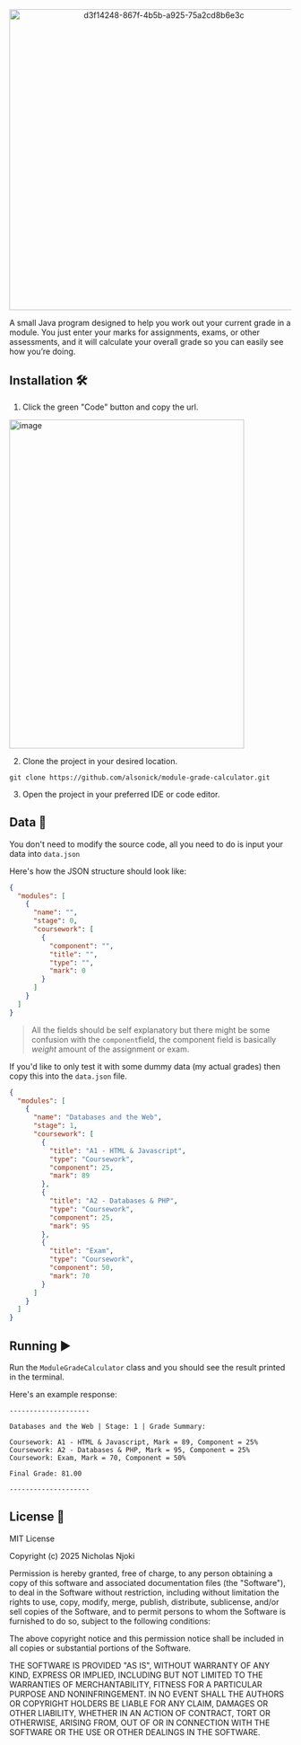 <div align="center">
  <img width="536" height="536" alt="d3f14248-867f-4b5b-a925-75a2cd8b6e3c" src="https://github.com/user-attachments/assets/e488541c-ab13-4134-bd10-4b913bc44b36" />
</div>

A small Java program designed to help you work out your current grade in a module. You just enter your marks for assignments, exams, or other assessments, and it will calculate your overall grade so you can easily see how you’re doing.

## Installation 🛠️

1. Click the green "Code" button and copy the url.

<img width="419" height="586" alt="image" src="https://github.com/user-attachments/assets/5baa1497-dcef-4fa2-87ba-0c706089890a" />

2. Clone the project in your desired location.

```
git clone https://github.com/alsonick/module-grade-calculator.git
```

3. Open the project in your preferred IDE or code editor.

## Data 💾

You don't need to modify the source code, all you need to do is input your data into `data.json`

Here's how the JSON structure should look like:

```json
{
  "modules": [
    {
      "name": "",
      "stage": 0,
      "coursework": [
        {
          "component": "",
          "title": "",
          "type": "",
          "mark": 0
        }
      ]
    }
  ]
}
```

> All the fields should be self explanatory but there might be some confusion with the `component`field, the component field is basically _weight_ amount of the assignment or exam.

If you'd like to only test it with some dummy data (my actual grades) then copy this into the `data.json` file.

```json
{
  "modules": [
    {
      "name": "Databases and the Web",
      "stage": 1,
      "coursework": [
        {
          "title": "A1 - HTML & Javascript",
          "type": "Coursework",
          "component": 25,
          "mark": 89
        },
        {
          "title": "A2 - Databases & PHP",
          "type": "Coursework",
          "component": 25,
          "mark": 95
        },
        {
          "title": "Exam",
          "type": "Coursework",
          "component": 50,
          "mark": 70
        }
      ]
    }
  ]
}
```

## Running ▶️

Run the `ModuleGradeCalculator` class and you should see the result printed in the terminal.

Here's an example response:

```
--------------------

Databases and the Web | Stage: 1 | Grade Summary:

Coursework: A1 - HTML & Javascript, Mark = 89, Component = 25%
Coursework: A2 - Databases & PHP, Mark = 95, Component = 25%
Coursework: Exam, Mark = 70, Component = 50%

Final Grade: 81.00

--------------------
```

## License 📜

MIT License

Copyright (c) 2025 Nicholas Njoki

Permission is hereby granted, free of charge, to any person obtaining a copy
of this software and associated documentation files (the "Software"), to deal
in the Software without restriction, including without limitation the rights
to use, copy, modify, merge, publish, distribute, sublicense, and/or sell
copies of the Software, and to permit persons to whom the Software is
furnished to do so, subject to the following conditions:

The above copyright notice and this permission notice shall be included in all
copies or substantial portions of the Software.

THE SOFTWARE IS PROVIDED "AS IS", WITHOUT WARRANTY OF ANY KIND, EXPRESS OR
IMPLIED, INCLUDING BUT NOT LIMITED TO THE WARRANTIES OF MERCHANTABILITY,
FITNESS FOR A PARTICULAR PURPOSE AND NONINFRINGEMENT. IN NO EVENT SHALL THE
AUTHORS OR COPYRIGHT HOLDERS BE LIABLE FOR ANY CLAIM, DAMAGES OR OTHER
LIABILITY, WHETHER IN AN ACTION OF CONTRACT, TORT OR OTHERWISE, ARISING FROM,
OUT OF OR IN CONNECTION WITH THE SOFTWARE OR THE USE OR OTHER DEALINGS IN THE
SOFTWARE.
